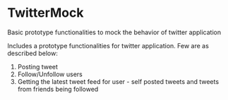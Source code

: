 # TwitterMock
Basic prototype functionalities to mock the behavior of twitter application

Includes a prototype functionalities for twitter application. Few are as described below:
1. Posting tweet
2. Follow/Unfollow users
3. Getting the latest tweet feed for user - self posted tweets and tweets from friends being followed
